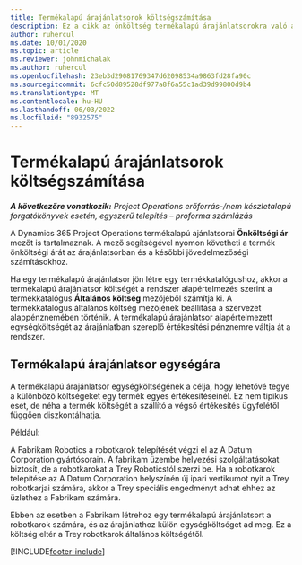 ```yaml
---
title: Termékalapú árajánlatsorok költségszámítása
description: Ez a cikk az önköltség termékalapú árajánlatsorokra való alkalmazásával kapcsolatban tartalmaz információkat.
author: ruhercul
ms.date: 10/01/2020
ms.topic: article
ms.reviewer: johnmichalak
ms.author: ruhercul
ms.openlocfilehash: 23eb3d29081769347d62098534a9863fd28fa90c
ms.sourcegitcommit: 6cfc50d89528df977a8f6a55c1ad39d99800d9b4
ms.translationtype: MT
ms.contentlocale: hu-HU
ms.lasthandoff: 06/03/2022
ms.locfileid: "8932575"
---
```

# <a name="costing-product-based-quote-lines"></a>Termékalapú árajánlatsorok költségszámítása

_**A következőre vonatkozik:** Project Operations erőforrás-/nem készletalapú forgatókönyvek esetén, egyszerű telepítés – proforma számlázás_


A Dynamics 365 Project Operations termékalapú ajánlatsorai **Önköltségi ár** mezőt is tartalmaznak. A mező segítségével nyomon követheti a termék önköltségi árát az árajánlatsorban és a későbbi jövedelmezőségi számításokhoz.

Ha egy termékalapú árajánlatsor jön létre egy termékkatalógushoz, akkor a termékalapú árajánlatsor költségét a rendszer alapértelmezés szerint a termékkatalógus **Általános költség** mezőjéből számítja ki. A termékkatalógus általános költség mezőjének beállítása a szervezet alappénznemében történik. A termékalapú árajánlatsor alapértelmezett egységköltségét az árajánlatban szereplő értékesítési pénznemre váltja át a rendszer.

## <a name="unit-cost-on-a-product-based-quote-line"></a>Termékalapú árajánlatsor egységára

A termékalapú árajánlatsor egységköltségének a célja, hogy lehetővé tegye a különböző költségeket egy termék egyes értékesítéseinél. Ez nem tipikus eset, de néha a termék költségét a szállító a végső értékesítés ügyfelétől függően diszkontálhatja.

Például:

A Fabrikam Robotics a robotkarok telepítését végzi el az A Datum Corporation gyártósorain. A fabrikam üzembe helyezési szolgáltatásokat biztosít, de a robotkarokat a Trey Roboticstól szerzi be. Ha a robotkarok telepítése az A Datum Corporation helyszínén új ipari vertikumot nyit a Trey robotkarjai számára, akkor a Trey speciális engedményt adhat ehhez az üzlethez a Fabrikam számára.

Ebben az esetben a Fabrikam létrehoz egy termékalapú árajánlatsort a robotkarok számára, és az árajánlathoz külön egységköltséget ad meg. Ez a költség eltér a Trey robotkarok általános költségétől.


[!INCLUDE[footer-include](../../includes/footer-banner.md)]